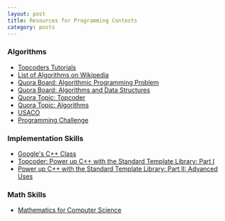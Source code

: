 ```yaml
---
layout: post
title: Resources for Programming Contests
category: posts
--- 
```


### Algorithms ###
* [Topcoders Tutorials](http://community.topcoder.com/tc?module=Static&d1=tutorials&d2=alg_index)
* [List of Algorithms on Wikipedia](http://en.wikipedia.org/wiki/List_of_algorithms)
* [Quora Board: Algorithmic Programming Problem](http://www.quora.com/Nikhil-Garg/Algorithmic-Programming-Problems)
* [Quora Board: Algorithms and Data Structures](http://www.quora.com/Changqi-Cai/Algorithms-and-data-structures)
* [Quora Topic: Topcoder](http://www.quora.com/TopCoder)
* [Quora Topic: Algorithms](http://www.quora.com/Algorithms)
* [USACO](http://www.usaco.org/)
* [Programming Challenge](http://www.programming-challenges.com/pg.php?page=studenthome)

### Implementation Skills ###
* [Google's C++ Class](https://developers.google.com/edu/c++/)
* [Topcoder: Power up C++ with the Standard Template Library: Part I ](http://community.topcoder.com/tc?module=Static&d1=tutorials&d2=standardTemplateLibrary)
* [Power up C++ with the Standard Template Library: 
Part II: Advanced Uses ](http://community.topcoder.com/tc?module=Static&d1=tutorials&d2=standardTemplateLibrary2)

### Math Skills ###
* [Mathematics for Computer Science](http://ocw.mit.edu/courses/electrical-engineering-and-computer-science/6-042j-mathematics-for-computer-science-fall-2010/index.htm)
